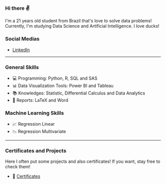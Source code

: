 ### Hi there ✌

I'm a 21 years old student from Brazil that's love to solve data problems! Currently, I'm studying Data Science and Artificial Intelligence. I love ducks! 


### Social Medias 

- [LinkedIn](https://www.linkedin.com/in/victor-resende-508b75196/)


-------------------------------------------------------------------------------------------------
### General Skills

- 💻 Programming: Python, R, SQL and SAS
- 📊 Data Visualization Tools: Power BI and Tableau
- 📚 Knowledges: Statistic, Differential Calculus and Data Analytics
- 📃 Reports: LaTeX and Word

### Machine Learning Skills 

- 📈 Regression Linear 
- 📉 Regression Multivariate 
-------------------------------------------------------------------------------------------------

### Certificates and Projects 

Here I often put some projects and also certificates! If you want, stay free to check them! 

- 📂 [Certificates](https://github.com/victoresende19/Certificates) 

